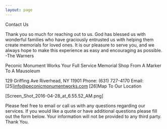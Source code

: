 ```yaml
---
layout: page
---
```

Contact Us

Thank you so much for reaching out to us. God has blessed us with
wonderful families who have graciously entrusted us with helping them
create memorials for loved ones. It is our pleasure to serve you, and
we always hope to make this experience as easy and encouraging as
possible.   -The Warners

Peconic Monument Works
Your Full Service Memorial Shop
From A Marker To A Mausoleum

129 Griffing Ave
Riverhead, NY 11901
Phone: (631) 727-4170
Email: [25]info@peconicmonumentworks.com
[26]Map To Our Location

[Screen_Shot_2016-04-28_at_6.55.52_AM.png]



Please feel free to email or call us with any questions regarding our services.
If you would like a quote or have additional questions please fill out the form
below. Your information will not be provided to any third party. Thank You.
